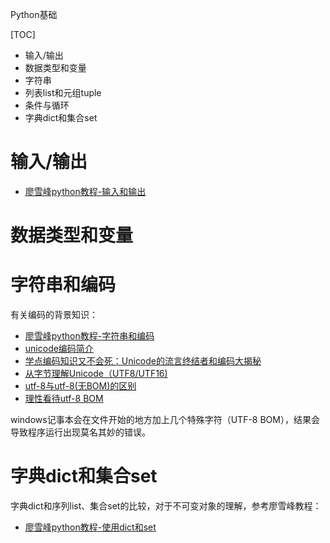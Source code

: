 ﻿Python基础

[TOC]

> 
 - 输入/输出
 - 数据类型和变量
 - 字符串
 - 列表list和元组tuple
 - 条件与循环
 - 字典dict和集合set

# 输入/输出

> 
 - [廖雪峰python教程-输入和输出][1]

# 数据类型和变量

# 字符串和编码

有关编码的背景知识：

> 
 - [廖雪峰python教程-字符串和编码][2]
 - [unicode编码简介][3]
 - [学点编码知识又不会死：Unicode的流言终结者和编码大揭秘][4]
 - [从字节理解Unicode（UTF8/UTF16)][5]
 - [utf-8与utf-8(无BOM)的区别][6]
 - [理性看待utf-8 BOM][7]

windows记事本会在文件开始的地方加上几个特殊字符（UTF-8 BOM），结果会导致程序运行出现莫名其妙的错误。

# 字典dict和集合set

字典dict和序列list、集合set的比较，对于不可变对象的理解，参考廖雪峰教程：

> 
 - [廖雪峰python教程-使用dict和set][8]


  [1]: http://www.liaoxuefeng.com/wiki/0014316089557264a6b348958f449949df42a6d3a2e542c000/001431643484137e38b44e5925440ec8b1e4c70f800b4e2000
  [2]: http://www.liaoxuefeng.com/wiki/0014316089557264a6b348958f449949df42a6d3a2e542c000/001431664106267f12e9bef7ee14cf6a8776a479bdec9b9000
  [3]: http://www.cnblogs.com/hongfei/p/3648794.html
  [4]: http://www.freebuf.com/articles/web/25623.html
  [5]: http://www.cnblogs.com/zizifn/p/4716712.html
  [6]: http://afericazebra.blog.163.com/blog/static/30050408201211199298711/
  [7]: https://www.zhihu.com/question/20167122
  [8]: http://www.liaoxuefeng.com/wiki/0014316089557264a6b348958f449949df42a6d3a2e542c000/00143167793538255adf33371774853a0ef943280573f4d000
